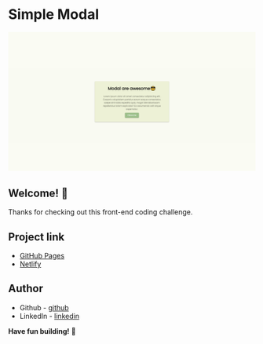 # Simple Modal

![Design preview for the Intro component with sign up form coding challenge](./design/modal.png)

## Welcome! 👋

Thanks for checking out this front-end coding challenge.

## Project link

- [GitHub Pages](https://github.com/towhidulislamalif/simple-modal-using-javascript)
- [Netlify](https://simple-modal-app.netlify.app/)

## Author

- Github - [github](https://github.com/towhidulislamalif)
- LinkedIn - [linkedin](https://www.linkedin.com/in/touhidul-islam-alif/)

**Have fun building!** 🚀
